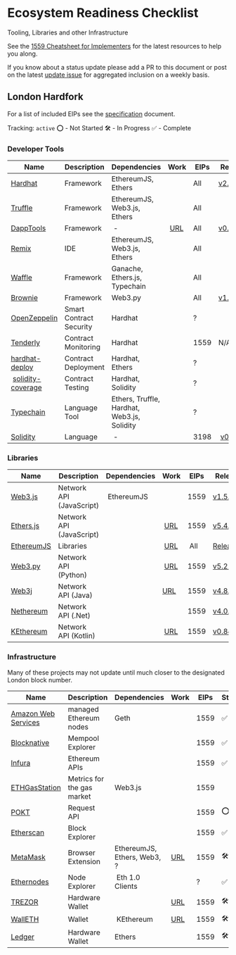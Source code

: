 # Ecosystem Readiness Checklist
Tooling, Libraries and other Infrastructure

See the [1559 Cheatsheet for Implementers](https://hackmd.io/4YVYKxxvRZGDto7aq7rVkg?view) for the latest resources to help you along.

If you know about a status update please add a PR to this document or post on the latest [update issue](https://github.com/ethereum/eth1.0-specs/issues/198) for aggregated inclusion on a weekly basis.

## London Hardfork

For a list of included EIPs see the [specification](./mainnet-upgrades/london.md) document.

Tracking: `active`
⭕ - Not Started
🛠️ - In Progress
✅ - Complete

### Developer Tools

| Name | Description | Dependencies | Work | EIPs | Release | Status
|---|---|---|---|---|---|---|
| [Hardhat][hardhat-link] |Framework |EthereumJS, Ethers |  | All |[v2.5.0][hardhat-release] | ✅
| [Truffle][truffle-link] |Framework |EthereumJS, Web3.js, Ethers |  | All | | 🛠️
| [DappTools][dapptools-link] |Framework | - | [URL][dapptools-work] | All | [v0.48.0][dapptools-release] | ✅ 
| [Remix][remix-link] | IDE |EthereumJS, Web3.js, Ethers |  | All |  | 🛠️
| [Waffle][waffle-link] |Framework |Ganache, Ethers.js, Typechain |  | All | | 🛠️
| [Brownie][brownie-link] |Framework |Web3.py |  | All | [v1.16.0][brownie-release] | ✅
| [OpenZeppelin][oz-link] |Smart Contract Security |Hardhat |  | ? | | 🛠️
| [Tenderly][tenderly-link] |Contract Monitoring |Hardhat |  | 1559 |N/A | ✅
| [hardhat-deploy][hardhat-deploy-link] |Contract Deployment |Hardhat, Ethers |  | ? | | ⭕
| [solidity-coverage][solidity-coverage-link] |Contract Testing |Hardhat, Solidity |  | ? | | ⭕
| [Typechain][typechain-link] |Language Tool |Ethers, Truffle, Hardhat, Web3.js, Solidity |  | ? | | ⭕
| [Solidity][solidity-link] |Language | - | | 3198 | [v0.8.7][solidity-release] | ✅

[hardhat-link]: https://github.com/nomiclabs/hardhat
[hardhat-release]: https://github.com/nomiclabs/hardhat/releases/tag/hardhat-core-v2.5.0
[truffle-link]: https://github.com/trufflesuite/truffle
[dapptools-link]: https://github.com/dapphub/dapptools
[remix-link]: https://github.com/ethereum/remix-project
[waffle-link]: https://github.com/EthWorks/Waffle
[brownie-link]: https://github.com/eth-brownie/brownie
[brownie-release]: https://github.com/eth-brownie/brownie/releases/tag/v1.16.0
[oz-link]: https://github.com/OpenZeppelin
[tenderly-link]: https://github.com/Tenderly
[hardhat-deploy-link]: https://github.com/wighawag/hardhat-deploy
[solidity-coverage-link]: https://github.com/sc-forks/solidity-coverage
[typechain-link]: https://github.com/ethereum-ts/TypeChain
[solidity-link]: http://soliditylang.org
[solidity-release]: https://github.com/ethereum/solidity/releases/tag/v0.8.7
[dapptools-work]:https://github.com/dapphub/dapptools/pull/688
[dapptools-release]: https://github.com/dapphub/dapptools/releases/tag/hevm%2F0.48.0


### Libraries

| Name | Description | Dependencies | Work | EIPs | Release | Status
|---|---|---|---|---|---|---|
| [Web3.js][web3js-link] |Network API (JavaScript) | EthereumJS |  |1559 |[v1.5.0][web3js-release]   |✅ 
| [Ethers.js][ethers-link] |Network API (JavaScript) |  | [URL][ethers-work] |1559 |[v5.4.1][ethers-release]  |✅ 
| [EthereumJS][ethereumjs-link] |Libraries |  | [URL][ethereumjs-work] | All |[Releases][ethereumjs-release] |✅
| [Web3.py][web3py-link] |Network API (Python) |  | [URL][web3py-work] |1559 |[v5.21.0][web3py-release] |✅
| [Web3j][web3j-link] |Network API (Java) |  | [URL][web3j-work] |1559 |[v4.8.6][web3j-release]  |✅ 
| [Nethereum][nethereum-link] |Network API (.Net) |  |  |1559 |[v4.0.0][nethereum-release]  |✅
| [KEthereum][kethereum-link] |Network API (Kotlin) | | [URL][kethereum-work] |1559 |[v0.84.9][kethereum-release]  |✅

[web3js-link]: https://github.com/ChainSafe/web3.js
[web3js-release]: https://github.com/ChainSafe/web3.js/releases/tag/v1.5.0
[ethers-link]: https://github.com/ethers-io/ethers.js
[ethers-work]: https://github.com/ethers-io/ethers.js/issues/1610
[ethers-release]: https://github.com/ethers-io/ethers.js/releases/tag/v5.4.1
[ethereumjs-link]: https://github.com/ethereumjs/ethereumjs-monorepo
[ethereumjs-work]: https://github.com/ethereumjs/ethereumjs-monorepo/issues/1211
[ethereumjs-release]: https://github.com/ethereumjs/ethereumjs-monorepo/pull/1263#issuecomment-849429331
[web3py-link]: https://github.com/ethereum/web3.py
[web3py-work]: https://github.com/ethereum/web3.py/issues/1835
[web3py-release]: https://web3py.readthedocs.io/en/latest/releases.html#v5-21-0-2021-07-12
[web3j-link]: https://github.com/web3j/web3j
[web3j-work]: https://github.com/web3j/web3j/pull/1417
[web3j-release]: https://github.com/web3j/web3j/releases/tag/v4.8.6
[nethereum-link]: https://github.com/Nethereum/Nethereum
[nethereum-release]: https://github.com/Nethereum/Nethereum/releases/tag/4.0.0
[kethereum-link]: https://github.com/komputing/KEthereum
[kethereum-work]: https://github.com/komputing/KEthereum/issues/101
[kethereum-release]: https://github.com/komputing/KEthereum/commit/8c1386853301e792f798d148677812c04ff0e434

### Infrastructure

Many of these projects may not update until much closer to the designated London block number.

| Name | Description | Dependencies | Work | EIPs | Status
|---|---|---|---|---|---|
| [Amazon Web Services][AWS-link] |managed Ethereum nodes | Geth |  | 1559 | ✅
| [Blocknative][blocknative-link] |Mempool Explorer |  |  | 1559  |✅
| [Infura][infura-link] |Ethereum APIs |  |  | 1559  |✅
| [ETHGasStation][ethgasstation-link] | Metrics for the gas market | Web3.js | | 1559 |  |🛠️  
| [POKT][pocket-link] |Request API |  |  | 1559 |⭕ 
| [Etherscan][etherscan-link] |Block Explorer |  |  | 1559 |✅
| [MetaMask][metamask-link] |Browser Extension | EthereumJS, Ethers, Web3, ? | [URL][metamask-work] | 1559 |🛠️ 
| [Ethernodes][ethernodes-link] |Node Explorer | Eth 1.0 Clients |  | ? |✅ 
| [TREZOR][trezor-link] |Hardware Wallet |  | [URL][trezor-work] | 1559 |🛠️ 
| [WallETH][walleth-link] |Wallet | KEthereum | [URL][walleth-work] | 1559 |🛠️  
| [Ledger][ledger-link] |Hardware Wallet | Ethers | | 1559 |🛠️  


[AWS-link]: https://aws.amazon.com/managed-blockchain/
[blocknative-link]: https://github.com/blocknative
[infura-link]: https://github.com/INFURA
[pocket-link]: https://pokt.network/
[etherscan-link]: https://github.com/etherscan
[metamask-link]: https://github.com/MetaMask
[metamask-work]: https://github.com/MetaMask/metamask-mobile/issues/2571
[ethernodes-link]: https://www.ethernodes.org/
[trezor-link]: https://trezor.io
[trezor-work]: https://github.com/trezor/connect/pull/874
[walleth-link]: https://walleth.org
[walleth-work]: https://github.com/walleth/walleth/issues/523
[ledger-link]: https://ledger.com
[ethgasstation-link]: https://ethgasstation.info
